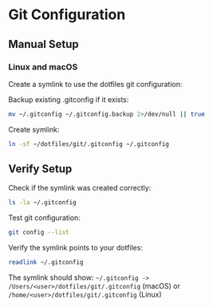 # Git Configuration

## Manual Setup

### Linux and macOS
Create a symlink to use the dotfiles git configuration:

Backup existing .gitconfig if it exists:
```bash
mv ~/.gitconfig ~/.gitconfig.backup 2>/dev/null || true
```

Create symlink:
```bash
ln -sf ~/dotfiles/git/.gitconfig ~/.gitconfig
```

## Verify Setup

Check if the symlink was created correctly:
```bash
ls -la ~/.gitconfig
```

Test git configuration:
```bash
git config --list
```

Verify the symlink points to your dotfiles:
```bash
readlink ~/.gitconfig
```

The symlink should show: `~/.gitconfig -> /Users/<user>/dotfiles/git/.gitconfig` (macOS) or `/home/<user>/dotfiles/git/.gitconfig` (Linux)